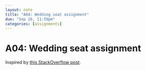 ```yaml
---
layout: note
title: "A04: Wedding seat assignment"
due: "Sep 26, 11:59pm"
categories: [assignments]
---
```


# A04: Wedding seat assignment

Inspired by [this StackOverflow post](http://stackoverflow.com/a/1591577).



